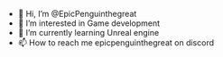 - 👋 Hi, I’m @EpicPenguinthegreat
- 👀 I’m interested in Game development
- 🌱 I’m currently learning Unreal engine
- 📫 How to reach me epicpenguinthegreat on discord

<!---
EpicPenguinthegreat/EpicPenguinthegreat is a ✨ special ✨ repository because its `README.md` (this file) appears on your GitHub profile.
You can click the Preview link to take a look at your changes.
--->

